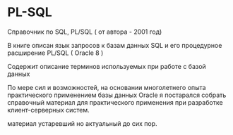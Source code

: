 # PL-SQL
Справочник по SQL, PL/SQL ( от автора - 2001 год) 

В книге описан язык запросов к базам данных SQL и его процедурное расширение PL/SQL ( Oracle 8  )

 Содержит описание терминов используемых при работе с базой данных
 
 По мере сил и возможностей, на основании многолетнего опыта практического применением базы данных Oracle  я постарался собрать справочный материал для практического применения при разработке клиент-серверных систем. 
 
 материал устаревший но актуальный до сих пор. 
